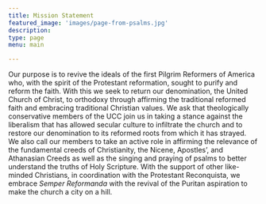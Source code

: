 ```yaml
---
title: Mission Statement
featured_image: 'images/page-from-psalms.jpg'
description:
type: page
menu: main

---
```


Our purpose is to revive the ideals of the first Pilgrim Reformers of America who, with the spirit of the Protestant reformation, sought to purify and reform the faith. With this we seek to return our denomination, the United Church of Christ, to orthodoxy through affirming the traditional reformed faith and embracing traditional Christian values.  We ask that theologically conservative members of the UCC join us in taking a stance against the liberalism that has allowed secular culture to infiltrate the church and to restore our denomination to its reformed roots from which it has strayed. We also call our members to take an active role in affirming the relevance of the fundamental creeds of Christianity, the Nicene, Apostles’, and Athanasian Creeds as well as the singing and praying of psalms to better understand the truths of Holy Scripture. With the support of other like-minded Christians, in coordination with the Protestant Reconquista, we embrace *Semper Reformanda* with the revival of the Puritan aspiration to make the church a city on a hill.
